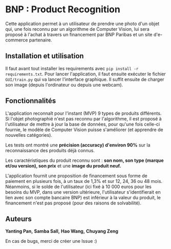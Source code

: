 # BNP : Product Recognition

Cette application permet à un utilisateur de prendre une photo d'un objet qui, une fois reconnu par un algorithme de Computer Vision, lui sera proposé à l'achat à travers un financement 
par BNP Paribas et un site d'e-commerce partenaire.

## Installation et utilisation

Il faut avant tout installer les requirements  avec `pip install -r requirements.txt`.
Pour lancer l'application, il faut ensuite exécuter le fichier `GUI/train.py` qui va lancer l'interface graphique. 
Il suffit ensuite de charger son image (depuis l'ordinateur ou depuis une webcam).

## Fonctionnalités

L'application reconnaît pour l'instant (MVP) 9 types de produits différents. Si l'objet photographié n'est pas reconnu par l'algorithme, il est proposé à l'utilisateur de mettre à jour 
la base de données, pour qu'une fois celle-ci fournie, le modèle de Computer Vision puisse s'améliorer (et apprendre de nouvelles catégories).

Les tests ont montré une **précision (accuracy) d'environ 90%** sur la reconnaissance des produits déjà connus.

Les caractéristiques du produit reconnu sont : **son nom, son type (marque et/ou version), son prix** et une **image du produit neuf.**

L'application fournit une proposition de financement sous forme de paiement en plusieurs fois, à un taux de 1,3% et sur 12, 24, 36 ou 48 mois. 
Néanmoins, si le solde de l'utilisateur (ici fixé à 10 000 euros pour les besoins du MVP, dans une version ultérieure, l'utilisateur s'identifierait en lien avec son compte bancaire BNP) est inférieur
à la valeur du produit, le financement n'est pas proposé (pour des raisons de solvabilité).



## Auteurs

**Yanting Pan,**
**Samba Sall,**
**Hao Wang,**
**Chuyang Zeng**

En cas de bugs, merci de créer une Issue :)
